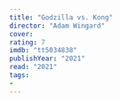 ```yaml
---
title: "Godzilla vs. Kong"
director: "Adam Wingard"
cover: 
rating: 7
imdb: "tt5034838"
publishYear: "2021"
read: "2021"
tags:
- 
---
```

